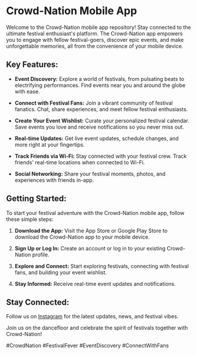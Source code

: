 # Crowd-Nation Mobile App

Welcome to the Crowd-Nation mobile app repository! Stay connected to the ultimate festival enthusiast's platform. The Crowd-Nation app empowers you to engage with fellow festival-goers, discover epic events, and make unforgettable memories, all from the convenience of your mobile device.

## Key Features:

- **Event Discovery:** Explore a world of festivals, from pulsating beats to electrifying performances. Find events near you and around the globe with ease.

- **Connect with Festival Fans:** Join a vibrant community of festival fanatics. Chat, share experiences, and meet fellow festival enthusiasts.

- **Create Your Event Wishlist:** Curate your personalized festival calendar. Save events you love and receive notifications so you never miss out.

- **Real-time Updates:** Get live event updates, schedule changes, and more right at your fingertips.

- **Track Friends via Wi-Fi:** Stay connected with your festival crew. Track friends' real-time locations when connected to Wi-Fi.

- **Social Networking:** Share your festival moments, photos, and experiences with friends in-app.

## Getting Started:

To start your festival adventure with the Crowd-Nation mobile app, follow these simple steps:

1. **Download the App:** Visit the App Store or Google Play Store to download the Crowd-Nation app to your mobile device.

2. **Sign Up or Log In:** Create an account or log in to your existing Crowd-Nation profile.

3. **Explore and Connect:** Start exploring festivals, connecting with festival fans, and building your event wishlist.

4. **Stay Informed:** Receive real-time event updates and notifications.

## Stay Connected:

Follow us on [Instagram](https://instagram.com/official.crowd_nation/) for the latest updates, news, and festival vibes.

Join us on the dancefloor and celebrate the spirit of festivals together with Crowd-Nation!

\#CrowdNation #FestivalFever #EventDiscovery #ConnectWithFans
